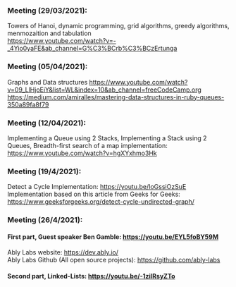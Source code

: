 ### Meeting (29/03/2021):
 Towers of Hanoi, dynamic programming, grid algorithms, greedy algorithms, menmozaition and tabulation  
https://www.youtube.com/watch?v=-_4Yio0yaFE&ab_channel=G%C3%BCrb%C3%BCzErtunga

### Meeting (05/04/2021):  
  Graphs and Data structures
https://www.youtube.com/watch?v=09_LlHjoEiY&list=WL&index=10&ab_channel=freeCodeCamp.org  
https://medium.com/amiralles/mastering-data-structures-in-ruby-queues-350a89fa8f79  

### Meeting (12/04/2021):  
Implementing a Queue using 2 Stacks, Implementing a Stack using 2 Queues, Breadth-first search of a map implementation: https://www.youtube.com/watch?v=hgXYxhmo3Hk  

### Meeting (19/4/2021):  
Detect a Cycle Implementation: https://youtu.be/IoGssiOzSuE  
Implementation based on this article from Geeks for Geeks: https://www.geeksforgeeks.org/detect-cycle-undirected-graph/  

### Meeting (26/4/2021):  
#### First part, Guest speaker Ben Gamble: https://youtu.be/EYL5foBY59M  
Ably Labs website: https://dev.ably.io/  
Ably Labs Github (All open source projects): https://github.com/ably-labs  
#### Second part, Linked-Lists: https://youtu.be/-1zilRsyZTo  